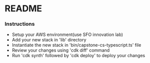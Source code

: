 # README #

### Instructions ###

* Setup your AWS environment(use SFO innovation lab)
* Add your new stack in 'lib' directory
* Instantiate the new stack in 'bin/capstone-cs-typescript.ts' file
* Review your changes using 'cdk diff' command
* Run 'cdk synth' followed by 'cdk deploy' to deploy your changes


